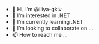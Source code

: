 - 👋 Hi, I’m @iliya-gklv
- 👀 I’m interested in .NET
- 🌱 I’m currently learning .NET
- 💞️ I’m looking to collaborate on ...
- 📫 How to reach me ...

<!---
iliya-gklv/iliya-gklv is a ✨ special ✨ repository because its `README.md` (this file) appears on your GitHub profile.
You can click the Preview link to take a look at your changes.
--->
